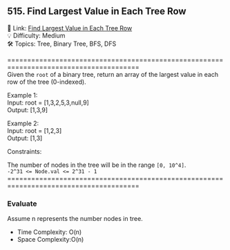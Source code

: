 ## 515. Find Largest Value in Each Tree Row
🔗  Link: [Find Largest Value in Each Tree Row](https://leetcode.com/problems/find-largest-value-in-each-tree-row/description/)<br>
💡 Difficulty: Medium<br>
🛠️ Topics: Tree, Binary Tree, BFS, DFS<br>

=======================================================================================<br>
Given the `root` of a binary tree, return an array of the largest value in each row of the tree (0-indexed).

Example 1:<br>
Input: root = [1,3,2,5,3,null,9]<br>
Output: [1,3,9]<br>

Example 2:<br>
Input: root = [1,2,3]<br>
Output: [1,3]<br>
 

Constraints:<br>

The number of nodes in the tree will be in the range `[0, 10^4]`.<br>
`-2^31 <= Node.val <= 2^31 - 1`<br>
=======================================================================================<br>
### Evaluate

Assume n represents the number nodes in tree.

- Time Complexity: O(n)
- Space Complexity:O(n)
